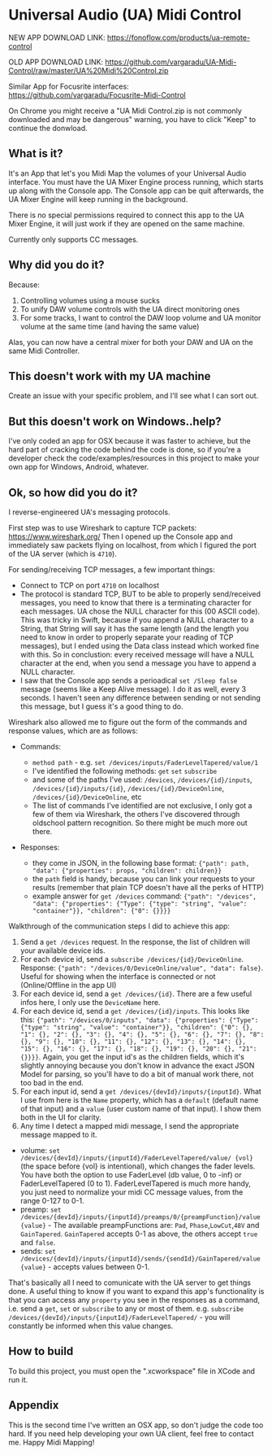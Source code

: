 # Universal Audio (UA) Midi Control

NEW APP DOWNLOAD LINK: https://fonoflow.com/products/ua-remote-control

OLD APP DOWNLOAD LINK: https://github.com/vargaradu/UA-Midi-Control/raw/master/UA%20Midi%20Control.zip

Similar App for Focusrite interfaces: https://github.com/vargaradu/Focusrite-Midi-Control

On Chrome you might receive a "UA Midi Control.zip is not commonly downloaded and may be dangerous" warning, you have to click "Keep" to continue the donwload.

## What is it?

It's an App that let's you Midi Map the volumes of your Universal Audio interface. You must have the UA Mixer Engine process running, which starts up along with the Console app. The Console app can be quit afterwards, the UA Mixer Engine will keep running in the background.

There is no special permissions required to connect this app to the UA Mixer Engine, it will just work if they are opened on the same machine.

Currently only supports CC messages.

## Why did you do it?

Because:
1. Controlling volumes using a mouse sucks
2. To unify DAW volume controls with the UA direct monitoring ones
3. For some tracks, I want to control the DAW loop volume and UA monitor volume at the same time (and having the same value) 

Alas, you can now have a central mixer for both your DAW and UA on the same Midi Controller.

## This doesn't work with my UA machine

Create an issue with your specific problem, and I'll see what I can sort out.

## But this doesn't work on Windows..help?

I've only coded an app for OSX because it was faster to achieve, but the hard part of cracking the code behind the code is done, so if you're a developer check the code/examples/resources in this project to make your own app for Windows, Android, whatever.

## Ok, so how did you do it?

I reverse-engineered UA's messaging protocols.

First step was to use Wireshark to capture TCP packets: https://www.wireshark.org/
Then I opened up the Console app and immediately saw packets flying on localhost, from which I figured the port of the UA server (which is `4710`).

For sending/receiving TCP messages, a few important things:
- Connect to TCP on port `4710` on localhost
- The protocol is standard TCP, BUT to be able to properly send/received messages, you need to know that there is a terminating character for each messages. UA chose the NULL character for this (00 ASCII code). This was tricky in Swift, because if you append a NULL character to a String, that String will say it has the same length (and the length you need to know in order to properly separate your reading of TCP messages), but I ended using the Data class instead which worked fine with this. So in conclustion: every received message will have a NULL character at the end, when you send a message you have to append a NULL character.
- I saw that the Console app sends a perioadical `set /Sleep false` message (seems like a Keep Alive message). I do it as well, every 3 seconds. I haven't seen any difference between sending or not sending this message, but I guess it's a good thing to do.

Wireshark also allowed me to figure out the form of the commands and response values, which are as follows:
- Commands:
	 - `method path` - e.g. `set /devices/inputs/FaderLevelTapered/value/1`
	 - I've identified the following methods: `get` `set` `subscribe`
	 - and some of the paths I've used: `/devices`,  `/devices/{id}/inputs`, `/devices/{id}/inputs/{id}`, `/devices/{id}/DeviceOnline`, `/devices/{id}/DeviceOnline`, etc
	- The list of commands I've identified are not exclusive, I only got a few of them via Wireshark, the others I've discovered through oldschool pattern recognition. So there might be much more out there.

- Responses:
	- they come in JSON, in the following base format: `{"path": path, "data": {"properties": props, "children": children}}`
	- the `path` field is handy, because you can link your requests to your results (remember that plain TCP doesn't have all the perks of HTTP)
	- example answer for `get /devices` command: `{"path": "/devices", "data": {"properties": {"Type": {"type": "string", "value": "container"}}, "children": {"0": {}}}}`

Walkthrough of the communication steps I did to achieve this app:
1. Send a `get /devices` request. In the response, the list of children will your available device ids.
2. For each device id, send a `subscribe /devices/{id}/DeviceOnline`. Response: `{"path": "/devices/0/DeviceOnline/value", "data": false}`. Useful for showing when the interface is connected or not (Online/Offline in the app UI)
3. For each device id, send a `get /devices/{id}`. There are a few useful infos here, I only use the `DeviceName` here.
4. For each device id, send a `get /devices/{id}/inputs`. This looks like this: `{"path": "/devices/0/inputs", "data": {"properties": {"Type": {"type": "string", "value": "container"}}, "children": {"0": {}, "1": {}, "2": {}, "3": {}, "4": {}, "5": {}, "6": {}, "7": {}, "8": {}, "9": {}, "10": {}, "11": {}, "12": {}, "13": {}, "14": {}, "15": {}, "16": {}, "17": {}, "18": {}, "19": {}, "20": {}, "21": {}}}}`. Again, you get the input id's as the children fields, which it's slightly annoying because you don't know in advance the exact JSON Model for parsing, so you'll have to do a bit of manual work there, not too bad in the end.
5. For each input id, send a  `get /devices/{devId}/inputs/{inputId}`. What I use from here is the `Name` property, which has a `default` (default name of that input) and a `value` (user custom name of that input). I show them both in the UI for clarity.
6. Any time I detect a mapped midi message, I send the appropriate message mapped to it.
- volume: `set /devices/{devId}/inputs/{inputId}/FaderLevelTapered/value/ {vol}` (the space before {vol} is intentional), which changes the fader levels. You have both the option to use FaderLevel (db value, 0 to -inf) or FaderLevelTapered (0 to 1). FaderLevelTapered is much more handy, you just need to normalize your midi CC message values, from the range 0-127 to 0-1.
- preamp: `set /devices/{devId}/inputs/{inputId}/preamps/0/{preampFunction}/value {value}` - The available preampFunctions are: 
`Pad`, `Phase`,`LowCut`,`48V` and `GainTapered`. `GainTapered` accepts 0-1 as above, the others accept `true` and `false`.
- sends: `set /devices/{devId}/inputs/{inputId}/sends/{sendId}/GainTapered/value {value}` - accepts values between 0-1.

That's basically all I need to comunicate with the UA server to get things done.
A useful thing to know if you want to expand this app's functionality is that you can access any `property` you see in the responses as a command, i.e. send a `get`, `set` or `subscribe` to any or most of them. e.g. `subscribe /devices/{devId}/inputs/{inputId}/FaderLevelTapered/` - you will constantly be informed when this value changes.

## How to build

To build this project, you must open the ".xcworkspace" file in XCode and run it.

## Appendix

This is the second time I've written an OSX app, so don't judge the code too hard.
If you need help developing your own UA client, feel free to contact me.
Happy Midi Mapping!

